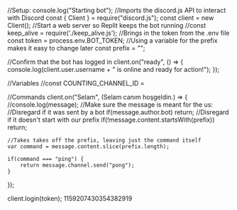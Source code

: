 //Setup:
console.log("Starting bot");
//Imports the discord.js API to interact with Discord
const { Client } = require("discord.js");
const client = new Client();
//Start a web server so Replit keeps the bot running
//const keep_alive = require('./keep_alive.js');
//Brings in the token from the .env file
const token = process.env.BOT_TOKEN;
//Using a variable for the prefix makes it easy to change later
const prefix = "";

//Confirm that the bot has logged in
client.on("ready", () => {
	console.log(client.user.username + " is online and ready for action!");
});

//Variables
//const COUNTING_CHANNEL_ID = 





//Commands
client.on("Selam", (Selam canım hoşgeldin.) => {
	//console.log(message);
	//Make sure the message is meant for the us:
	//Disregard if it was sent by a bot
	if(message.author.bot) return;
	//Disregard if it doesn't start with our prefix
	if(!message.content.startsWith(prefix)) return;

	//Takes takes off the prefix, leaving just the command itself
	var command = message.content.slice(prefix.length);
	
	if(command === "ping") {
    	return message.channel.send("pong");
	}
	
});

client.login(token); 1159207430354382919
